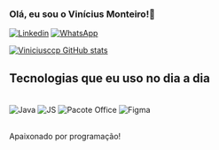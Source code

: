 ### Olá, eu sou o Vinícius Monteiro!👋


[![Linkedin](https://img.shields.io/badge/LinkedIn-0077B5?style=for-the-badge&logo=linkedin&logoColor=white)](https://img.shields.io/badge/LinkedIn-0077B5?style=for-the-badge&logo=linkedin&logoColor=white)
[![WhatsApp](https://img.shields.io/badge/WhatsApp-25D366?style=for-the-badge&logo=whatsapp&logoColor=white)](https://wa.me/5511979700292)

[![Viniciusccp GitHub stats](https://github-readme-stats.vercel.app/api?username=Viniciusccp)](https://github.com/Viniciusccp/github-readme-stats)





## Tecnologias que eu uso no dia a dia

<div style="display: inline_block"><br/>
  <img align="center" alt="Java"src="https://img.shields.io/badge/Java-ED8B00?style=for-the-badge&logo=openjdk&logoColor=white" />
  <img align="center" alt="JS"src="https://img.shields.io/badge/JavaScript-F7DF1E?style=for-the-badge&logo=javascript&logoColor=black" />
  <img align="center" alt="Pacote Office"src="https://img.shields.io/badge/Microsoft_Office-D83B01?style=for-the-badge&logo=microsoft-office&logoColor=white" />
  <img align="center" alt="Figma"src="https://img.shields.io/badge/Figma-F24E1E?style=for-the-badge&logo=figma&logoColor=white" />
</div><br/>

Apaixonado por programação!








